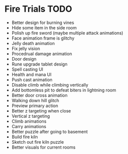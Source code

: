 # Fire Trials TODO

* Better design for burning vines
* Hide some item in the side room
* Polish up fire sword (maybe multiple attack animations)
* Face animation frame is glitchy
* Jelly death animation
* Fix jelly vision
* Procedrual damage animation
* Door design
* Rune upgrade tablet design
* Spell casting UI
* Health and mana UI
* Push cast animation
* Disable climb while climbing vertically
* Add bottomless pit to defeat biters in lightning room
* Better door cross animation
* Walking down hill glitch
* Preview primary action
* Better z targeting when close
* Vertical z targeting
* Climb animations
* Carry animations
* Better puzzle after going to basement
* Build fire kiln
* Sketch out fire kiln puzzle
* Better visuals for current rooms